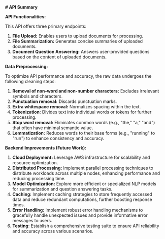  **# API Summary**

**API Functionalities:**

This API offers three primary endpoints:

1. **File Upload:** Enables users to upload documents for processing.
2. **File Summarization:** Generates concise summaries of uploaded documents.
3. **Document Question Answering:** Answers user-provided questions based on the content of uploaded documents.

**Data Preprocessing:**

To optimize API performance and accuracy, the raw data undergoes the following cleaning steps:

1. **Removal of non-word and non-number characters:** Excludes irrelevant symbols and characters.
2. **Punctuation removal:** Discards punctuation marks.
3. **Extra whitespace removal:** Normalizes spacing within the text.
4. **Tokenization:** Divides text into individual words or tokens for further processing.
5. **Stop word removal:** Eliminates common words (e.g., "the," "a," "and") that often have minimal semantic value.
6. **Lemmatization:** Reduces words to their base forms (e.g., "running" to "run") to enhance consistency and accuracy.

**Backend Improvements (Future Work):**

1. **Cloud Deployment:** Leverage AWS infrastructure for scalability and resource optimization.
2. **Distributed Processing:** Implement parallel processing techniques to distribute workloads across multiple nodes, enhancing performance and reducing processing time.
3. **Model Optimization:** Explore more efficient or specialized NLP models for summarization and question answering tasks.
4. **Caching:** Implement caching strategies to store frequently accessed data and reduce redundant computations, further boosting response times.
5. **Error Handling:** Implement robust error handling mechanisms to gracefully handle unexpected issues and provide informative error messages to users.
6. **Testing:** Establish a comprehensive testing suite to ensure API reliability and accuracy across various scenarios.
